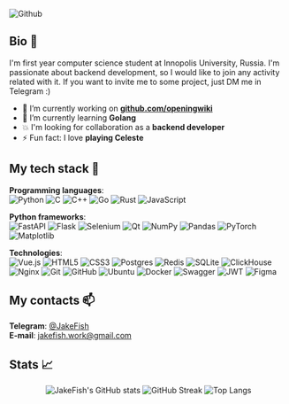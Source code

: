 ![Github](https://github.com/user-attachments/assets/5bfd9c00-7fef-4d5a-a5e3-0bd795bb5691)

## Bio 🧔
I'm first year computer science student at Innopolis University, Russia. I'm passionate about backend development, so I would like to join any activity related with it. If you want to invite me to some project, just DM me in Telegram :)
- 🔭 I’m currently working on **[github.com/openingwiki](https://github.com/openingwiki)**
- 🌱 I’m currently learning **Golang**
- 💥 I'm looking for collaboration as a **backend developer**
- ⚡ Fun fact: I love **playing Celeste**

## My tech stack 🧰
<div>
  
  **Programming languages**:<br>
  ![Python](https://img.shields.io/badge/python-3670A0?style=for-the-badge&logo=python&logoColor=ffdd54)
  ![C](https://img.shields.io/badge/c-%2300599C.svg?style=for-the-badge&logo=c&logoColor=white)
  ![C++](https://img.shields.io/badge/c++-%2300599C.svg?style=for-the-badge&logo=c%2B%2B&logoColor=white)
  ![Go](https://img.shields.io/badge/go-%2300ADD8.svg?style=for-the-badge&logo=go&logoColor=white)
  ![Rust](https://img.shields.io/badge/rust-%23000000.svg?style=for-the-badge&logo=rust&logoColor=white)
  ![JavaScript](https://img.shields.io/badge/javascript-%23323330.svg?style=for-the-badge&logo=javascript&logoColor=%23F7DF1E)

</div>

<div>

  **Python frameworks**:<br>
  ![FastAPI](https://img.shields.io/badge/FastAPI-005571?style=for-the-badge&logo=fastapi)
  ![Flask](https://img.shields.io/badge/flask-%23000.svg?style=for-the-badge&logo=flask&logoColor=white)
  ![Selenium](https://img.shields.io/badge/-selenium-%43B02A?style=for-the-badge&logo=selenium&logoColor=white)
  ![Qt](https://img.shields.io/badge/Qt-%23217346.svg?style=for-the-badge&logo=Qt&logoColor=white)
  ![NumPy](https://img.shields.io/badge/numpy-%23013243.svg?style=for-the-badge&logo=numpy&logoColor=white)
  ![Pandas](https://img.shields.io/badge/pandas-%23150458.svg?style=for-the-badge&logo=pandas&logoColor=white)
  ![PyTorch](https://img.shields.io/badge/PyTorch-%23EE4C2C.svg?style=for-the-badge&logo=PyTorch&logoColor=white)
  ![Matplotlib](https://img.shields.io/badge/Matplotlib-%23ffffff.svg?style=for-the-badge&logo=Matplotlib&logoColor=black)

</div>

<div>

  **Technologies**:<br>
  ![Vue.js](https://img.shields.io/badge/vuejs-%2335495e.svg?style=for-the-badge&logo=vuedotjs&logoColor=%234FC08D)
  ![HTML5](https://img.shields.io/badge/html5-%23E34F26.svg?style=for-the-badge&logo=html5&logoColor=white)
  ![CSS3](https://img.shields.io/badge/css3-%231572B6.svg?style=for-the-badge&logo=css3&logoColor=white)
  ![Postgres](https://img.shields.io/badge/postgres-%23316192.svg?style=for-the-badge&logo=postgresql&logoColor=white)
  ![Redis](https://img.shields.io/badge/redis-%23DD0031.svg?style=for-the-badge&logo=redis&logoColor=white)
  ![SQLite](https://img.shields.io/badge/sqlite-%2307405e.svg?style=for-the-badge&logo=sqlite&logoColor=white)
  ![ClickHouse](https://img.shields.io/badge/ClickHouse-FFCC01?style=for-the-badge&logo=clickhouse&logoColor=white)
  ![Nginx](https://img.shields.io/badge/nginx-%23009639.svg?style=for-the-badge&logo=nginx&logoColor=white)
  ![Git](https://img.shields.io/badge/git-%23F05033.svg?style=for-the-badge&logo=git&logoColor=white)
  ![GitHub](https://img.shields.io/badge/github-%23121011.svg?style=for-the-badge&logo=github&logoColor=white)
  ![Ubuntu](https://img.shields.io/badge/Ubuntu-E95420?style=for-the-badge&logo=ubuntu&logoColor=white) 
  ![Docker](https://img.shields.io/badge/docker-%230db7ed.svg?style=for-the-badge&logo=docker&logoColor=white) 
  ![Swagger](https://img.shields.io/badge/-Swagger-%23Clojure?style=for-the-badge&logo=swagger&logoColor=white)
  ![JWT](https://img.shields.io/badge/JWT-black?style=for-the-badge&logo=JSON%20web%20tokens)
  ![Figma](https://img.shields.io/badge/figma-%23F24E1E.svg?style=for-the-badge&logo=figma&logoColor=white)

<div>
  
## My contacts 📫
**Telegram**: [@JakeFish](https://t.me/JakeFish)<br>
**E-mail**: jakefish.work@gmail.com

## Stats 📈

<div align="center">
  
  ![JakeFish's GitHub stats](https://github-readme-stats.vercel.app/api?username=jakefish18&show_icons=true&theme=tokyonight&hide_rank=true)
  ![GitHub Streak](https://github-readme-streak-stats.herokuapp.com?user=jakefish18&theme=tokyonight)
  ![Top Langs](https://github-readme-stats.vercel.app/api/top-langs/?username=jakefish18&layout=donut&theme=tokyonight)
  
</div>
